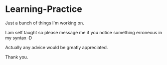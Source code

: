 # Learning-Practice
Just a bunch of things I'm working on.

I am self taught so please message me if you notice something erroneous in my syntax :D

Actually any advice would be greatly appreciated.

Thank you.
